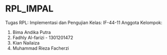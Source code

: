 # RPL_IMPAL
Tugas RPL: Implementasi dan Pengujian
Kelas: IF-44-11
Anggota Kelompok:
1) Bima Andika Putra
2) Fadhly Al-farizi - 1301201472
3) Kian Nailaiza
4) Muhammad Rieza Facherzi
